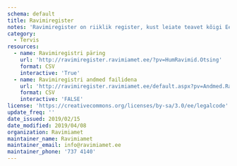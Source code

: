 ```yaml
---
schema: default
title: Ravimiregister
notes: 'Ravimiregister on riiklik register, kust leiate teavet kõigi Eestis müügil olevate ravimite ning nende erinevate pakendite kohta. Lisaks ravimi põhiandmetele, nagu toimeaine, ravimvorm ja tugevus, on registris kirjas ka ravimi soodustuse info, Eestis kehtiv piirhind ning viimane kuupäev, mil ravimit Eestisse toodi. Müügiloaga ravimite juurde on lisatud ravimi omaduste kokkuvõte (SPC), pakendi infoleht (PIL) ja pakendimärgistuse tekst.'
category:
  - Tervis
resources:
  - name: Ravimiregistri päring
    url: 'http://ravimiregister.ravimiamet.ee/?pv=HumRavimid.Otsing'
    format: CSV
    interactive: 'True'
  - name: Ravimiregistri andmed failidena
    url: 'http://ravimiregister.ravimiamet.ee/default.aspx?pv=Andmed.Ravimid'
    format: CSV
    interactive: 'FALSE'
license: 'https://creativecommons.org/licenses/by-sa/3.0/ee/legalcode'
update_freq: ''
date_issued: 2019/02/15
date_modified: 2019/04/08
organization: Ravimiamet
maintainer_name: Ravimiamet
maintainer_email: info@ravimiamet.ee
maintainer_phone: '737 4140'
---
```

